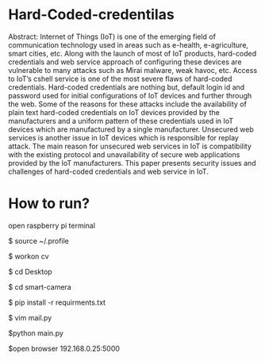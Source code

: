 # Hard-Coded-credentilas


Abstract: Internet of Things (IoT) is one of the emerging field of communication technology used in areas such as e-health, e-agriculture, smart cities, etc.
Along with the launch of most of IoT products, hard-coded credentials and web service approach of configuring these devices are vulnerable to many attacks
such as Mirai malware, weak havoc, etc. Access to IoT’s cshell service is one of the most severe flaws of hard-coded credentials. Hard-coded credentials
are nothing but, default login id and password used for initial configurations of IoT devices and further through the web. Some of the reasons for these
attacks include the availability of plain text hard-coded credentials on IoT devices provided by the manufacturers and a uniform pattern of these credentials
used in IoT devices which are manufactured by a single manufacturer. Unsecured web services is another issue in IoT devices which is responsible for
replay attack. The main reason for unsecured web services in IoT is compatibility with the existing protocol and unavailability of secure web applications
provided by the IoT manufacturers. This paper presents security issues and challenges of hard-coded credentials and web service in IoT.


# How to run?

open raspberry pi terminal

$ source ~/.profile

$ workon cv

$ cd Desktop

$ cd smart-camera

$ pip install -r requirments.txt

$ vim mail.py

$python main.py

$open browser 192.168.0.25:5000
